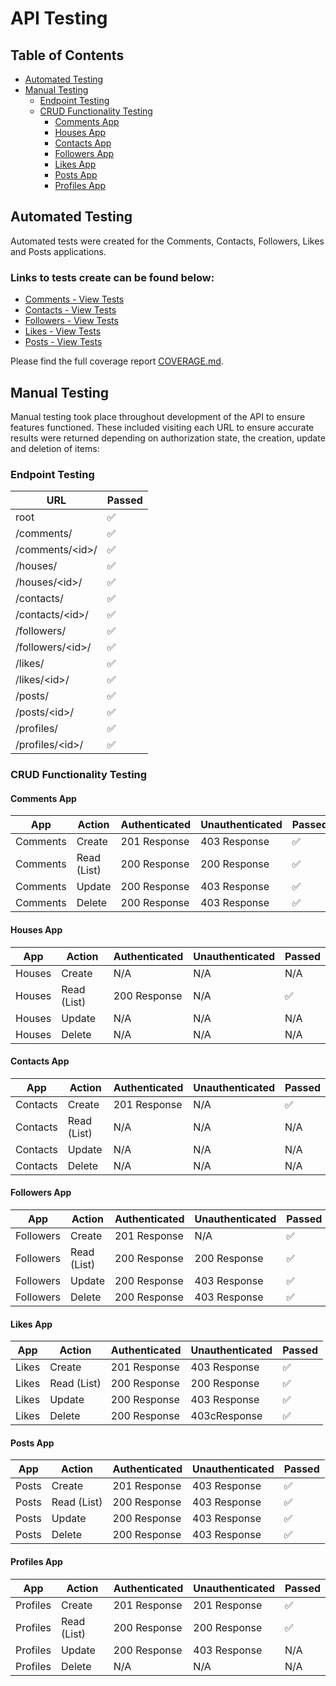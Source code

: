 # API Testing

## Table of Contents

- [Automated Testing](#automated-testing)
- [Manual Testing](#manual-testing)
  - [Endpoint Testing](#endpoint-testing)
  - [CRUD Functionality Testing](#crud-functionality-testing)
    - [Comments App](#comments-app)
    - [Houses App](#houses-app)
    - [Contacts App](#contacts-app)
    - [Followers App](#followers-app)
    - [Likes App](#likes-app)
    - [Posts App](#posts-app)
    - [Profiles App](#profiles-app)


## Automated Testing

Automated tests were created for the Comments, Contacts, Followers, Likes and Posts applications.


### Links to tests create can be found below:

- [Comments - View Tests](https://github.com/llancruzz/hogwarts-api/blob/main/comments/tests.py)
- [Contacts - View Tests](https://github.com/llancruzz/hogwarts-api/blob/main/contacts/tests.py)
- [Followers - View Tests](https://github.com/llancruzz/hogwarts-api/blob/main/followers/tests.py)
- [Likes - View Tests](https://github.com/llancruzz/hogwarts-api/blob/main/likes/tests.py)
- [Posts - View Tests](https://github.com/llancruzz/hogwarts-api/blob/main/posts/tests.py)

Please find the full coverage report [COVERAGE.md](https://github.com/llancruzz/hogwarts-api/blob/main/COVERAGE.md).

## Manual Testing

Manual testing took place throughout development of the API to ensure features functioned. These included visiting each URL to ensure accurate results were returned depending on authorization state, the creation, update and deletion of items:

### Endpoint Testing

| URL | Passed |
|---|---|
| root | :white_check_mark: |
| /comments/ | :white_check_mark: |
| /comments/\<id>/ | :white_check_mark: |
| /houses/ | :white_check_mark: |
| /houses/\<id>/ | :white_check_mark: |
| /contacts/ | :white_check_mark: |
| /contacts/\<id>/ | :white_check_mark: |
| /followers/ | :white_check_mark: |
| /followers/\<id>/ | :white_check_mark: |
| /likes/ | :white_check_mark: |
| /likes/\<id>/ | :white_check_mark: |
| /posts/ | :white_check_mark: |
| /posts/\<id>/ | :white_check_mark: |
| /profiles/ | :white_check_mark: |
| /profiles/\<id>/ | :white_check_mark: |


### CRUD Functionality Testing

#### Comments App

| App | Action | Authenticated | Unauthenticated | Passed |
|---|---|---|---|---|
| Comments | Create | 201 Response | 403 Response | :white_check_mark: |
| Comments | Read (List) | 200 Response | 200 Response | :white_check_mark: |
| Comments | Update | 200 Response |403 Response | :white_check_mark: |
| Comments | Delete | 200 Response | 403 Response | :white_check_mark: |

#### Houses App

| App | Action | Authenticated | Unauthenticated | Passed |
|---|---|---|---|---|
| Houses | Create | N/A | N/A  | N/A |
| Houses | Read (List) | 200 Response | N/A | :white_check_mark: |
| Houses | Update | N/A | N/A  | N/A |
| Houses | Delete | N/A | N/A  | N/A |

#### Contacts App

| App | Action | Authenticated | Unauthenticated | Passed |
|---|---|---|---|---|
| Contacts | Create | 201 Response | N/A | :white_check_mark: |
| Contacts | Read (List) | N/A | N/A | N/A |
| Contacts | Update | N/A| N/A | N/A |
| Contacts | Delete | N/A | N/A  | N/A |

#### Followers App

| App | Action | Authenticated | Unauthenticated | Passed |
|---|---|---|---|---|
| Followers | Create | 201 Response | N/A | :white_check_mark: |
| Followers | Read (List) | 200 Response | 200 Response | :white_check_mark: |
| Followers| Update | 200 Response| 403 Response | :white_check_mark: |
| Followers | Delete | 200 Response | 403 Response  | :white_check_mark: |

#### Likes App

| App | Action | Authenticated | Unauthenticated | Passed |
|---|---|---|---|---|
| Likes | Create | 201 Response | 403 Response | :white_check_mark: |
| Likes | Read (List) | 200 Response | 200 Response | :white_check_mark: |
| Likes | Update | 200 Response| 403 Response | :white_check_mark: |
| Likes | Delete | 200 Response | 403cResponse  | :white_check_mark: |

#### Posts App

| App | Action | Authenticated | Unauthenticated | Passed |
|---|---|---|---|---|
| Posts | Create | 201 Response | 403 Response | :white_check_mark: |
| Posts | Read (List) | 200 Response | 403 Response | :white_check_mark: |
| Posts | Update | 200 Response| 403 Response | :white_check_mark: |
| Posts | Delete | 200 Response | 403 Response  | :white_check_mark: |

#### Profiles App

| App | Action | Authenticated | Unauthenticated | Passed |
|---|---|---|---|---|
| Profiles| Create | 201 Response | 201 Response | :white_check_mark: |
| Profiles | Read (List) | 200 Response | 200 Response | :white_check_mark: |
| Profiles | Update | 200 Response| 403 Response | N/A |
| Profiles | Delete | N/A | N/A  | N/A |
